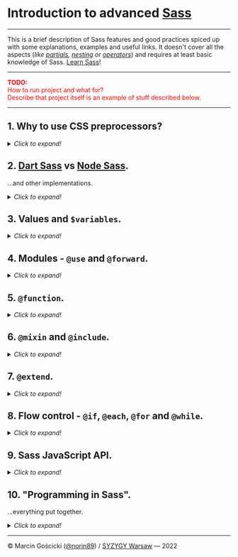 # Introduction to advanced [Sass](https://sass-lang.com/)

____

This is a brief description of Sass features and good practices spiced up with some explanations, examples  and useful
links. It doesn't cover all the aspects (_like [partials](https://sass-lang.com/documentation/at-rules/use#partials),
[nesting](https://sass-lang.com/documentation/style-rules#nesting) or [operators](https://sass-lang.com/documentation/operators)_)
and requires at least basic knowledge of Sass. [Learn Sass](https://sass-lang.com/guide)!

____

<p style="color: red;">
  <strong>TODO:</strong><br />
  How to run project and what for?<br />
  Describe that project itself is an example of stuff described below.<br />
</p>

____

## 1. Why to use CSS preprocessors?
<details>
<summary><i>Click to expand!</i></summary>

Simply, not everything is yet possible in pure CSS. However, some things like variables
([CSS Custom Properties](https://www.w3.org/TR/css-variables-1/)) are available and others like
[CSS Nesting](https://www.w3.org/TR/css-nesting-1/), or [Custom Media Queries](https://www.w3.org/TR/mediaqueries-5/#custom-mq)
are on the way!

**Unfortunately there are still many things that can't be achieved yet and soon with pure CSS:**
- built-in and custom functions, loops, mixins, extending, etc.,
- complex variable types like objects or arrays,
- sane code splitting into multiple files.

**Further readings:**
- [What is the difference between CSS variables and preprocessor variables?](https://css-tricks.com/difference-between-types-of-css-variables/) — css-tricks.com
</details>

## 2. [Dart Sass](https://sass-lang.com/dart-sass) vs [Node Sass](https://www.npmjs.com/package/node-sass).
...and other implementations.
<details>
<summary><i>Click to expand!</i></summary>

**Dart Sass is the only actively maintained Sass implementation**. [LibSass](https://sass-lang.com/libsass)
and Node Sass (_which is only a wrapper for LibSass_) are deprecated - they are getting only fixes to major bugs
and security issues, no new features. [Ruby Sass](https://sass-lang.com/ruby-sass) is dead.

The major new feature available only in Dart Sass is a module system. **Sass Modules** comes with namespaces,
new at-rules (`@use` and `@forward`) and built-in modules that includes (_not only_) built-in functions.

**Further readings:**
- [LibSass is Deprecated](https://sass-lang.com/blog/libsass-is-deprecated) — sass-lang.com
- [Announcing Dart Sass](https://sass-lang.com/blog/announcing-dart-sass) — sass-lang.com
- **[Introducing Sass Modules](https://css-tricks.com/introducing-sass-modules/)** — css-tricks.com
</details>

## 3. Values and `$variables`.
<details>
<summary><i>Click to expand!</i></summary>

<p style="color: red;">
  <strong>TODO:</strong>
  Complex value types like Maps and Lists.
</p>

**Further readings:**
- [Sass: Documentation - Values](https://sass-lang.com/documentation/values) — sass-lang.com
- [Sass: Documentation - Variables](https://sass-lang.com/documentation/variables) — sass-lang.com
</details>

## 4. Modules - `@use` and `@forward`.
<details>
<summary><i>Click to expand!</i></summary>

The old-way in Sass was to `@import` files to combine them into single CSS file or to use `$var`s, `@mixin`s
or `@function`s from another SCSS files. **Modules resolve drawbacks of `@import`, which are:**
1. **Global scope**:
All members (vars, mixins and functions) are globally accessible and hard to trace where are defined.
2. **Naming collisions**:
Because of global scope that is easy to unintentionally override some members. _That's why prefixes like
`$button-height` were widely used._
3. **May be confused** with [native CSS `@import` rule](https://www.w3.org/TR/css-cascade-3/#at-import).
4. **`@import` is slower than `@use`** as it executes stylesheet and emits CSS on every occurrence.

`@forward` rule works similar to `@use` but allows other modules to be used directly from module where are forwarded.
It's handful when you want to organize stylesheets across many files but provide single entry point - great for UI libraries!

**Further readings:**
- [Sass: Documentation - @import](https://sass-lang.com/documentation/at-rules/import) — sass-lang.com
- [Sass: Documentation - @use](https://sass-lang.com/documentation/at-rules/use) — sass-lang.com
- [Sass: Documentation - @forward](https://sass-lang.com/documentation/at-rules/forward) — sass-lang.com
</details>

## 5. `@function`.
<details>
<summary><i>Click to expand!</i></summary>

<p style="color: red;">
  <strong>TODO:</strong>
  When to use functions. What for?<br />
  - Extend build-in functions - `map:get` with `@warning` if key not found.<br />
  - `z-index` management.<br />
  - `vw` with pinch of JS to avoid horizontal scrollbar.<br />
</p>

**Further readings:**
- [Sass: Documentation - @function](https://sass-lang.com/documentation/at-rules/function) — sass-lang.com
</details>

## 6. `@mixin` and `@include`.
<details>
<summary><i>Click to expand!</i></summary>

In the past most examples of `@mixin`s I can remember were about adding vendor prefixes. Up to early 2019 it was even
in the [official documentation of Sass](https://web.archive.org/web/20190208030244/http://sass-lang.com/documentation/file.SASS_REFERENCE.html#variable_arguments).
Now we have better alternatives for that, like [Autoprefixer](https://autoprefixer.github.io/).

**`@mixin`s are still very useful when we have reusable blocks of styles** or / and we want to assure consistency.
Good examples are: elements resets, repetitive styles (_like consistent borders and box shadows_) or media queries.

**Further readings:**
- [Sass: Documentation - @mixin and @include](https://sass-lang.com/documentation/at-rules/mixin) — sass-lang.com
</details>

## 7. `@extend`.
<details>
<summary><i>Click to expand!</i></summary>

<p style="color: red;">
  <strong>TODO:</strong>
  What are Extends for? Drawbacks - code order. When you `@extend` in separate file it's OK.<br />
  Include is usually better / safer especially when gzip is used. <br />
  What are `%placeholders`.<br />
</p>

**Further readings:**
- [Sass: Documentation - @extend](https://sass-lang.com/documentation/at-rules/extend) — sass-lang.com
</details>

## 8. Flow control - `@if`, `@each`, `@for` and `@while`.
<details>
<summary><i>Click to expand!</i></summary>

<p style="color: red;">
  <strong>TODO</strong>
</p>

**Further readings:**
- [Sass: Documentation - @extend](https://sass-lang.com/documentation/at-rules/extend) — sass-lang.com
</details>

## 9. Sass JavaScript API.
<details>
<summary><i>Click to expand!</i></summary>

> The [sass package](https://www.npmjs.com/package/sass) on npm is a pure-JavaScript package built from the Dart Sass implementation.
> (...) it provides a JavaScript API that can be used to drive Sass compilations from JavaScript. It even allows
> an application to control how stylesheets are loaded and define custom functions.
> ____
> [Sass: Documentation - JavaScript API](https://sass-lang.com/documentation/js-api) — sass-lang.com

It means that Sass may be adapted to developers needs by themselves. Do you need to customize Sass compilation?
You can create JavaScript functions to be run on your Sass [Values](https://sass-lang.com/documentation/values).
Do you want to `@import` / `@use` JSON or YAML in your Sass? Go for it! But first [check if some else didn't already
create the importer](https://sass-lang.com/documentation/js-api/modules#CustomFunction) you need.

<small>
  NOTE: Many importers names starts with `node-sass` but most will work with Dart Sass as API is compatible. 
</small>

**Further readings:**
- [Sass: Documentation - JavaScript API - Interface Importer](https://sass-lang.com/documentation/js-api/interfaces/Importer) — sass-lang.com
- [Sass: Documentation - JavaScript API - Custom Function](https://sass-lang.com/documentation/js-api/modules#CustomFunction) — sass-lang.com
</details>

## 10. "Programming in Sass".
...everything put together.
<details>
<summary><i>Click to expand!</i></summary>

<p style="color: red;">
  <strong>TODO:</strong>
  - Colors / typography management.<br /> 
  - `each-breakpoint` mixin.<br />
  - Advanced calendar generation.<br /> 
</p>

**Further readings:**
- [How long until @SassCSS is Turing complete?](https://twitter.com/teabass/status/394179630485471232) — twitter.com
- [Is CSS a Programming Language?](https://css-tricks.com/is-css-a-programming-language/) — css-tricks.com
</details>

____
© Marcin Gościcki ([@norin89](https://github.com/norin89)) / [SYZYGY Warsaw](https://www.syzygy.pl/) — 2022
